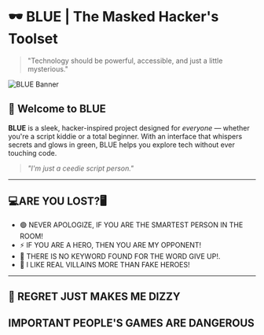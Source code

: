 # 🕶️ BLUE | The Masked Hacker's Toolset

> "Technology should be powerful, accessible, and just a little mysterious."

![BLUE Banner](https://wallpapers.com/images/hd/hacker-anonymous-matrix-full-hd-vogwxarkmo3ia8ad.jpg)

## 🧠 Welcome to BLUE

**BLUE** is a sleek, hacker-inspired project designed for *everyone* — whether you're a script kiddie or a total beginner. With an interface that whispers secrets and glows in green, BLUE helps you explore tech without ever touching code.

> *"I'm just a ceedie script person."*

---

## 💻ARE YOU LOST?🖥️ 
- 🟢 NEVER APOLOGIZE, IF YOU ARE THE SMARTEST PERSON IN THE ROOM!
- ⚡ IF YOU ARE A HERO, THEN YOU ARE MY OPPONENT!
- 🔐 THERE IS NO KEYWORD FOUND FOR THE WORD GIVE UP!.
- 🧩 I LIKE REAL VILLAINS MORE THAN FAKE HEROES!

---

## 🚀 REGRET JUST MAKES ME DIZZY
## IMPORTANT PEOPLE'S GAMES ARE DANGEROUS

